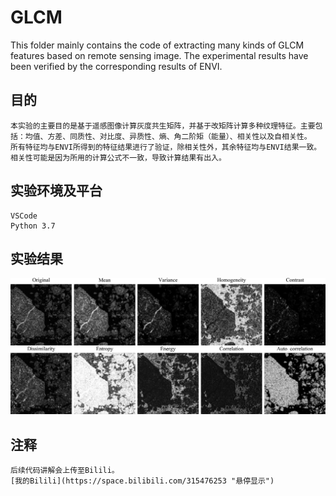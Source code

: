# GLCM
This folder mainly contains the code of extracting many kinds of GLCM features based on remote sensing image. The experimental results have been verified by the corresponding results of ENVI.  
## 目的 
    本实验的主要目的是基于遥感图像计算灰度共生矩阵，并基于改矩阵计算多种纹理特征。主要包括：均值、方差、同质性、对比度、异质性、熵、角二阶矩（能量）、相关性以及自相关性。  
    所有特征均与ENVI所得到的特征结果进行了验证，除相关性外，其余特征均与ENVI结果一致。相关性可能是因为所用的计算公式不一致，导致计算结果有出入。  
## 实验环境及平台
    VSCode  
    Python 3.7  
## 实验结果  
![image](https://github.com/LinghuiXia/GLCM/blob/master/GLCM/GLCM_Features.png)
## 注释  
    后续代码讲解会上传至Bilili。
    [我的Bilili](https://space.bilibili.com/315476253 "悬停显示")
